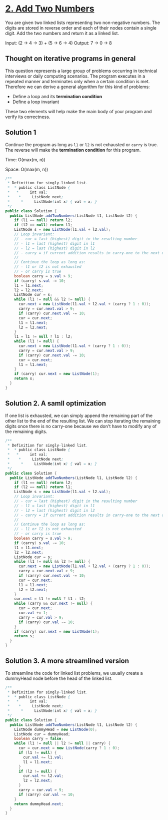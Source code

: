 # [2. Add Two Numbers](https://leetcode.com/problems/add-two-numbers/)

You are given two linked lists representing two non-negative numbers. The digits are stored in reverse order and each of their nodes contain a single digit. Add the two numbers and return it as a linked list.

Input: (2 -> 4 -> 3) + (5 -> 6 -> 4)
Output: 7 -> 0 -> 8

## Thought on iterative programs in general

This question represents a large group of problems occurring in technical interviews or daily computing scenarios. The program executes in a repeated manner and terminates only when a certain condition is met. Therefore we can derive a general algorithm for this kind of problems:

- Define a loop and its **termination condition**
- Define a loop invariant

These two elements will help make the main body of your program and verify its correctness.

## Solution 1

Continue the program as long as `l1` or `l2` is not exhausted or `carry` is true. The reverse will make the **termination condition** for this program.

Time: O(max(m, n))

Space: O(max(m, n))

```java
/**
 * Definition for singly-linked list.
 *  * public class ListNode {
 *   *     int val;
 *    *     ListNode next;
 *     *     ListNode(int x) { val = x; }
 */
public class Solution {
  public ListNode addTwoNumbers(ListNode l1, ListNode l2) {
    if (l1 == null) return l2;
    if (l2 == null) return l1;
    ListNode s = new ListNode(l1.val + l2.val);
    // Loop invariant:
    // - cur = last (highest) digit in the resulting number
    // - l1 = last (highest) digit in l1
    // - l2 = last (highest) digit in l2
    // - carry = if current addition results in carry-one to the next digit
    // 
    // Continue the loop as long as:
    // - l1 or l2 is not exhausted
    // - or carry is true
    boolean carry = s.val > 9;
    if (carry) s.val -= 10;
    l1 = l1.next;
    l2 = l2.next;
    ListNode cur = s;
    while (l1 != null && l2 != null) {
      cur.next = new ListNode(l1.val + l2.val + (carry ? 1 : 0));
      carry = cur.next.val > 9;
      if (carry) cur.next.val -= 10;
      cur = cur.next;
      l1 = l1.next;
      l2 = l2.next;
    }
    l1 = l1 != null ? l1 : l2;
    while (l1 != null) {
      cur.next = new ListNode(l1.val + (carry ? 1 : 0));
      carry = cur.next.val > 9;
      if (carry) cur.next.val -= 10;
      cur = cur.next;
      l1 = l1.next;
    }
    if (carry) cur.next = new ListNode(1);
    return s;
  }
}
```

## Solution 2. A samll optimization

If one list is exhausted, we can simply append the remaining part of the other list to the end of the resulting list. We can stop iterating the remaining digits once there is no carry-one because we don't have to modify any of the remaining digits.

```java
/**
 * Definition for singly-linked list.
 *  * public class ListNode {
 *   *     int val;
 *    *     ListNode next;
 *     *     ListNode(int x) { val = x; }
 */
public class Solution {
  public ListNode addTwoNumbers(ListNode l1, ListNode l2) {
    if (l1 == null) return l2;
    if (l2 == null) return l1;
    ListNode s = new ListNode(l1.val + l2.val);
    // Loop invariant:
    // - cur = last (highest) digit in the resulting number
    // - l1 = last (highest) digit in l1
    // - l2 = last (highest) digit in l2
    // - carry = if current addition results in carry-one to the next digit
    // 
    // Continue the loop as long as:
    // - l1 or l2 is not exhausted
    // - or carry is true
    boolean carry = s.val > 9;
    if (carry) s.val -= 10;
    l1 = l1.next;
    l2 = l2.next;
    ListNode cur = s;
    while (l1 != null && l2 != null) {
      cur.next = new ListNode(l1.val + l2.val + (carry ? 1 : 0));
      carry = cur.next.val > 9;
      if (carry) cur.next.val -= 10;
      cur = cur.next;
      l1 = l1.next;
      l2 = l2.next;
    }
    cur.next = l1 != null ? l1 : l2;
    while (carry && cur.next != null) {
      cur = cur.next;
      cur.val += 1;
      carry = cur.val > 9;
      if (carry) cur.val -= 10;
    }
    if (carry) cur.next = new ListNode(1);
    return s;
  }
}
```

## Solution 3. A more streamlined version

To streamline the code for linked list problems, we usually create a dummyHead node before the head of the linked list.

```java
/**
 * Definition for singly-linked list.
 *  * public class ListNode {
 *   *     int val;
 *    *     ListNode next;
 *     *     ListNode(int x) { val = x; }
 */
public class Solution {
  public ListNode addTwoNumbers(ListNode l1, ListNode l2) {
    ListNode dummyHead = new ListNode(0);
    ListNode cur = dummyHead;
    boolean carry = false;
    while (l1 != null || l2 != null || carry) {
      cur = cur.next = new ListNode(carry ? 1 : 0);
      if (l1 != null) {
        cur.val += l1.val;
        l1 = l1.next;
      }
      if (l2 != null) {
        cur.val += l2.val;
        l2 = l2.next;
      }
      carry = cur.val > 9;
      if (carry) cur.val -= 10;
    }
    return dummyHead.next;
  }
}
```
